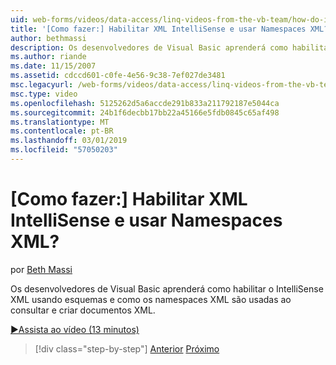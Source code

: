 ```yaml
---
uid: web-forms/videos/data-access/linq-videos-from-the-vb-team/how-do-i-enable-xml-intellisense-and-use-xml-namespaces
title: '[Como fazer:] Habilitar XML IntelliSense e usar Namespaces XML? | Microsoft Docs'
author: bethmassi
description: Os desenvolvedores de Visual Basic aprenderá como habilitar o IntelliSense XML usando esquemas e como os namespaces XML são usadas ao consultar e criar documentos XML.
ms.author: riande
ms.date: 11/15/2007
ms.assetid: cdccd601-c0fe-4e56-9c38-7ef027de3481
msc.legacyurl: /web-forms/videos/data-access/linq-videos-from-the-vb-team/how-do-i-enable-xml-intellisense-and-use-xml-namespaces
msc.type: video
ms.openlocfilehash: 5125262d5a6accde291b833a211792187e5044ca
ms.sourcegitcommit: 24b1f6decbb17bb22a45166e5fdb0845c65af498
ms.translationtype: MT
ms.contentlocale: pt-BR
ms.lasthandoff: 03/01/2019
ms.locfileid: "57050203"
---
```

<a name="how-do-i-enable-xml-intellisense-and-use-xml-namespaces"></a>[Como fazer:] Habilitar XML IntelliSense e usar Namespaces XML?
====================
por [Beth Massi](https://github.com/bethmassi)

Os desenvolvedores de Visual Basic aprenderá como habilitar o IntelliSense XML usando esquemas e como os namespaces XML são usadas ao consultar e criar documentos XML.

[&#9654;Assista ao vídeo (13 minutos)](https://channel9.msdn.com/Blogs/ASP-NET-Site-Videos/how-do-i-enable-xml-intellisense-and-use-xml-namespaces)

> [!div class="step-by-step"]
> [Anterior](how-do-i-get-started-with-linq-to-xml.md)
> [Próximo](how-do-i-create-xml-documents-from-sql-data.md)
